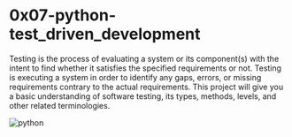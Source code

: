 # 0x07-python-test_driven_development
Testing is the process of evaluating a system or its component(s) with the intent to find whether it satisfies the specified requirements or not. Testing is executing a system in order to identify any gaps, errors, or missing requirements contrary to the actual requirements. This project will give you a basic understanding of software testing, its types, methods, levels, and other related terminologies.

![python](https://s3.amazonaws.com/intranet-projects-files/holbertonschool-higher-level_programming+/246/giphy-4.gif)
